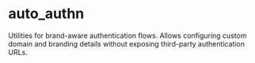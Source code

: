 # auto_authn

Utilities for brand-aware authentication flows. Allows configuring custom
domain and branding details without exposing third-party authentication URLs.
